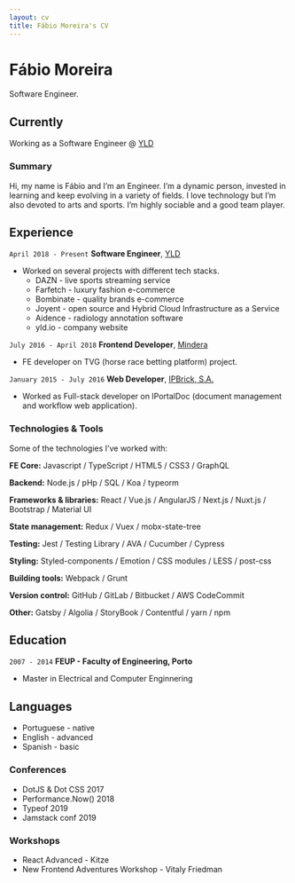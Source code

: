 ```yaml
---
layout: cv
title: Fábio Moreira's CV
---
```

# Fábio Moreira
Software Engineer.


## Currently

Working as a Software Engineer @ [YLD](https://www.yld.io/)

### Summary

Hi, my name is Fábio and I’m an Engineer.
I’m a dynamic person, invested in learning and keep evolving in a variety of fields. I love technology but I’m also devoted to arts and sports. I’m highly sociable and a good team player. 

## Experience

`April 2018 - Present`
__Software Engineer__, [YLD](https://www.yld.io/)


- Worked on several projects with different tech stacks.
    - DAZN - live sports streaming service
    - Farfetch - luxury fashion e-commerce
    - Bombinate - quality brands e-commerce
    - Joyent - open source and Hybrid Cloud Infrastructure as a Service
    - Aidence - radiology annotation software
    - yld.io - company website

`July 2016 - April 2018`
__Frontend Developer__, [Mindera](https://mindera.com/)


- FE developer on TVG (horse race betting platform) project.


`January 2015 - July 2016`
__Web Developer__, [IPBrick, S.A.](https://www.ipbrick.com/)

- Worked as Full-stack developer on IPortalDoc (document management and workflow web application).


### Technologies & Tools
Some of the technologies I've worked with:

**FE Core:**
Javascript / TypeScript / HTML5 / CSS3 / GraphQL

**Backend:**
Node.js / pHp / SQL / Koa / typeorm

**Frameworks & libraries:**
React / Vue.js / AngularJS / Next.js / Nuxt.js / Bootstrap / Material UI

**State management:**
Redux / Vuex / mobx-state-tree

**Testing:**
Jest / Testing Library / AVA / Cucumber / Cypress

**Styling:**
Styled-components / Emotion / CSS modules / LESS / post-css

**Building tools:**
Webpack / Grunt

**Version control:**
GitHub / GitLab / Bitbucket / AWS CodeCommit

**Other:**
 Gatsby / Algolia / StoryBook / Contentful / yarn / npm


## Education

`2007 - 2014`
__FEUP - Faculty of Engineering, Porto__

- Master in Electrical and Computer Enginnering



## Languages

- Portuguese - native
- English - advanced
- Spanish - basic

### Conferences

- DotJS & Dot CSS 2017
- Performance.Now() 2018
- Typeof 2019
- Jamstack conf 2019

### Workshops

- React Advanced - Kitze
- New Frontend Adventures Workshop - Vitaly Friedman

<!-- ### Footer

Last updated: Feb 2020 -->


